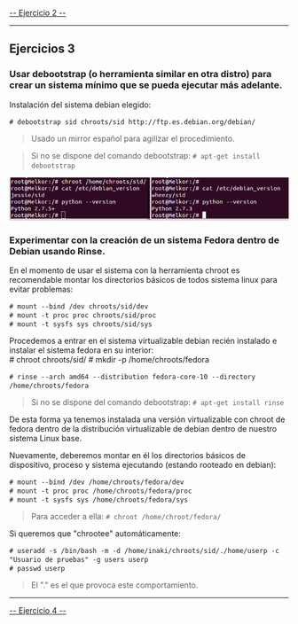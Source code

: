 [-- Ejercicio 2 --](./ejercicio02.md)

------------------------------------


## Ejercicios 3

### Usar debootstrap (o herramienta similar en otra distro) para crear un sistema mínimo que se pueda ejecutar más adelante.

Instalación del sistema debian elegido:

    # debootstrap sid chroots/sid http://ftp.es.debian.org/debian/

> Usado un mirror español para agilizar el procedimiento.

> Si no se dispone del comando debootstrap: `# apt-get install debootstrap`

![](./images/machines_comparision.png "Comparación entre el chroot y el anfitrión"
)

### Experimentar con la creación de un sistema Fedora dentro de Debian usando Rinse.

En el momento de usar el sistema con la herramienta chroot es recomendable montar los directorios básicos de todos sistema linux para evitar problemas:

    # mount --bind /dev chroots/sid/dev
    # mount -t proc proc chroots/sid/proc
    # mount -t sysfs sys chroots/sid/sys

Procedemos a entrar en el sistema virtualizable debian recién instalado e instalar el sistema fedora en su interior:	
    # chroot chroots/sid/
    # mkdir -p /home/chroots/fedora

    # rinse --arch amd64 --distribution fedora-core-10 --directory /home/chroots/fedora

> Si no se dispone del comando debootstrap: `# apt-get install rinse`

De esta forma ya tenemos instalada una versión virtualizable con chroot de fedora dentro de la distribución virtualizable de debian dentro de nuestro sistema Linux base.

Nuevamente, deberemos montar en él los directorios básicos de dispositivo, proceso y sistema ejecutando (estando rooteado en debian):

    # mount --bind /dev /home/chroots/fedora/dev
    # mount -t proc proc /home/chroots/fedora/proc
    # mount -t sysfs sys /home/chroots/fedora/sys

> Para acceder a ella: `# chroot /home/chroot/fedora/`

Si queremos que "chrootee" automáticamente:

    # useradd -s /bin/bash -m -d /home/inaki/chroots/sid/./home/userp -c "Usuario de pruebas" -g users userp
    # passwd userp

> El "." es el que provoca este comportamiento.


---------------------------------------

[-- Ejercicio 4 --](./ejercicio04.md)
